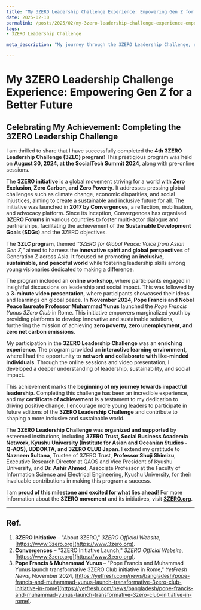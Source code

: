 ```yaml
---
title: "My 3ZERO Leadership Challenge Experience: Empowering Gen Z for a Better Future"
date: 2025-02-10
permalink: /posts/2025/02/my-3zero-leadership-challenge-experience-empowering-gen-z-for-a-better-future/
tags:
- 3ZERO Leadership Challenge

meta_description: "My journey through the 3ZERO Leadership Challenge, empowering Gen Z for a sustainable and inclusive future. Discover its impact on leadership and social change."

---
```


# My 3ZERO Leadership Challenge Experience: Empowering Gen Z for a Better Future  

## Celebrating My Achievement: Completing the 3ZERO Leadership Challenge  

I am thrilled to share that I have successfully completed the **4th 3ZERO Leadership Challenge (3ZLC) program**! This prestigious program was held on **August 30, 2024, at the SocialTech Summit 2024**, along with pre-online sessions.  

The **3ZERO initiative** is a global movement striving for a world with **Zero Exclusion, Zero Carbon, and Zero Poverty**. It addresses pressing global challenges such as climate change, economic disparities, and social injustices, aiming to create a sustainable and inclusive future for all. The initiative was launched in **2017 by Convergences**, a reflection, mobilisation, and advocacy platform. Since its inception, Convergences has organised **3ZERO Forums** in various countries to foster multi-actor dialogue and partnerships, facilitating the achievement of the **Sustainable Development Goals (SDGs)** and the 3ZERO objectives.  

The **3ZLC program**, themed *"3ZERO for Global Peace: Voice from Asian Gen Z,"* aimed to harness the **innovative spirit and global perspectives** of Generation Z across Asia. It focused on promoting an **inclusive, sustainable, and peaceful world** while fostering leadership skills among young visionaries dedicated to making a difference.  

The program included an **online workshop**, where participants engaged in insightful discussions on leadership and social impact. This was followed by a **3-minute video presentation**, where participants showcased their ideas and learnings on global peace. In **November 2024, Pope Francis and Nobel Peace laureate Professor Muhammad Yunus** launched the *Pope Francis Yunus 3Zero Club* in Rome. This initiative empowers marginalized youth by providing platforms to develop innovative and sustainable solutions, furthering the mission of achieving **zero poverty, zero unemployment, and zero net carbon emissions**.  

My participation in the **3ZERO Leadership Challenge** was an **enriching experience**. The program provided an **interactive learning environment**, where I had the opportunity to **network and collaborate with like-minded individuals**. Through the online sessions and video presentation, I developed a deeper understanding of leadership, sustainability, and social impact.  

This achievement marks the **beginning of my journey towards impactful leadership**. Completing this challenge has been an incredible experience, and my **certificate of achievement** is a testament to my dedication to driving positive change. I encourage more young leaders to participate in future editions of the **3ZERO Leadership Challenge** and contribute to shaping a more inclusive and sustainable world.  

The **3ZERO Leadership Challenge** was **organized and supported** by esteemed institutions, including **3ZERO Trust, Social Business Academia Network, Kyushu University (Institute for Asian and Oceanian Studies - Q-AOS), UDDOKTA, and 3ZERO CLUB Japan**. I extend my gratitude to **Nazneen Sultana**, Trustee of 3ZERO Trust, **Professor Shuji Shimizu**, Executive Research Director at QAOS and Vice President of Kyushu University, and **Dr. Ashir Ahmed**, Associate Professor at the Faculty of Information Science and Electrical Engineering, Kyushu University, for their invaluable contributions in making this program a success.  

I am **proud of this milestone and excited for what lies ahead**! For more information about the **3ZERO movement** and its initiatives, visit **[3ZERO.org](https://www.3zero.org)**.  

---

## Ref.

1. **3ZERO Initiative** – "About 3ZERO," *3ZERO Official Website*, [https://www.3zero.org](https://www.3zero.org). 
2. **Convergences** – "3ZERO Initiative Launch," *3ZERO Official Website*, [https://www.3zero.org](https://www.3zero.org).  
3. **Pope Francis & Muhammad Yunus** – "Pope Francis and Muhammad Yunus launch transformative 3ZERO Club initiative in Rome," *YetFresh News*, November 2024, [https://yetfresh.com/news/bangladesh/pope-francis-and-muhammad-yunus-launch-transformative-3zero-club-initiative-in-rome](https://yetfresh.com/news/bangladesh/pope-francis-and-muhammad-yunus-launch-transformative-3zero-club-initiative-in-rome). 
